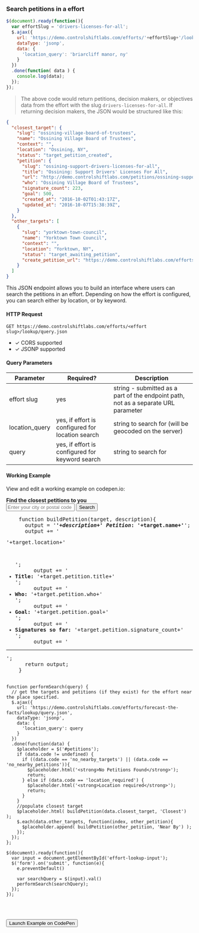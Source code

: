### Search petitions in a effort

```js
$(document).ready(function(){
  var effortSlug = 'drivers-licenses-for-all';
  $.ajax({
    url: 'https://demo.controlshiftlabs.com/efforts/'+effortSlug+'/lookup/query.json',
    dataType: 'jsonp',
    data: {
      'location_query': 'briarcliff manor, ny'
    }
  })
  .done(function( data ) {
    console.log(data);
  });
});
```

> The above code would return petitions, decision makers, or objectives data from the effort with the slug `drivers-licenses-for-all`. If returning decision makers, the JSON would be structured like this:

```json
{
  "closest_target": {
    "slug": "ossining-village-board-of-trustees",
    "name": "Ossining Village Board of Trustees",
    "context": "",
    "location": "Ossining, NY",
    "status": "target_petition_created",
    "petition": {
      "slug": "ossining-support-drivers-licenses-for-all",
      "title": "Ossining: Support Drivers' Licenses For All",
      "url": "http://demo.controlshiftlabs.com/petitions/ossining-support-drivers-licenses-for-all",
      "who": "Ossining Village Board of Trustees",
      "signature_count": 223,
      "goal": 500,
      "created_at": "2016-10-02T01:43:17Z",
      "updated_at": "2016-10-07T15:38:39Z",
    }
  },
  "other_targets": [
    {
      "slug": "yorktown-town-council",
      "name": "Yorktown Town Council",
      "context": "",
      "location": "Yorktown, NY",
      "status": "target_awaiting_petition",
      "create_petition_url": "https://demo.controlshiftlabs.com/efforts/drivers-licenses-for-all/petitions/creating?target_id=1234"
    }
  ]
}
```

This JSON endpoint allows you to build an interface where users can search the petitions in an effort.
Depending on how the effort is configured, you can search either by location, or by keyword.

#### HTTP Request

`GET https://demo.controlshiftlabs.com/efforts/<effort slug>/lookup/query.json`

- &check; CORS supported
- &check; JSONP supported

#### Query Parameters

Parameter | Required? | Description
--------- | ------- | -----------
effort slug | yes | string - submitted as a part of the endpoint path, not as a separate URL parameter
location_query | yes, if effort is configured for location search | string to search for (will be geocoded on the server)
query | yes, if effort is configured for keyword search | string to search for

#### Working Example

View and edit a working example on codepen.io:

<div class="js-codepen-data hidden"
  data-js_external="https://maps.googleapis.com/maps/api/js?key=AIzaSyAY2t1MpsrZH3aH6wJqAiq4vAQUscMmjY0&libraries=places;https://ajax.googleapis.com/ajax/libs/jquery/3.3.1/jquery.min.js"
  data-title="ControlShift Labs: Search Petitions in an Effort Example">
  <div class="codepen-html">
    <strong>Find the closest petitions to you</strong>
    <form>
      <input type="text" class="form-control" id="effort-lookup-input" placeholder="Enter your city or postal code">
      <input type="submit" value="Search">
    </form>
    <div id="petitions">
    </div>
  </div>
  <pre class="codepen-js">
    function buildPetition(target, description){
      output = '<strong><em>'+description+' Petition</em>: '+target.name+'</strong>';
      output += '<p>'+target.location+'</p> <ul>';
      output += '<li><strong>Title:</strong> '+target.petition.title+'</li>';
      output += '<li><strong>Who:</strong> '+target.petition.who+'</li>';
      output += '<li><strong>Goal:</strong> '+target.petition.goal+'</li>';
      output += '<li><strong>Signatures so far:</strong> '+target.petition.signature_count+'</li>';
      output += '</ul><hr/>';
      return output;
    }

    function performSearch(query) {
      // get the targets and petitions (if they exist) for the effort near the place specified.
      $.ajax({
        url: 'https://demo.controlshiftlabs.com/efforts/forecast-the-facts/lookup/query.json',
        dataType: 'jsonp',
        data: {
          'location_query': query
        }
      })
      .done(function(data) {
        $placeholder = $('#petitions');
        if (data.code != undefined) {
          if ((data.code == 'no_nearby_targets') || (data.code == 'no_nearby_petitions')){
            $placeholder.html('<strong>No Petitions Found</strong>');
            return;
          } else if (data.code == 'location_required') {
            $placeholder.html('<strong>Location required</strong>');
            return;
          }
        }
        //populate closest target
        $placeholder.html( buildPetition(data.closest_target, 'Closest') );
        $.each(data.other_targets, function(index, other_petition){
          $placeholder.append( buildPetition(other_petition, 'Near By') );
        });
      });
    };

    $(document).ready(function(){
      var input = document.getElementById('effort-lookup-input');
      $('form').on('submit', function(e){
        e.preventDefault()

        var searchQuery = $(input).val()
        performSearch(searchQuery);
      });
    });
  </pre>
</div>

<form action="https://codepen.io/pen/define" method="POST" target="_blank" class="hidden">
  <input type="hidden" name="data" class="js-data" value="">
  <input type="submit" value="Launch Example on CodePen">
</form>
<div></div>

